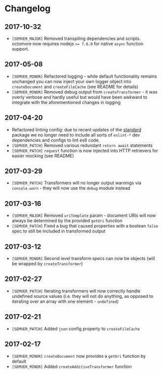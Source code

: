 # Changelog

## 2017-10-32
* `[SEMVER_MAJOR]` Removed transpiling dependencies and scripts. octomore now requires nodejs `>= 7.6.0` for native `async` function support.  

## 2017-05-08
* `[SEMVER_MINOR]` Refactored logging - while default functionality remains unchanged you can now inject your own logger object into `createDocument` and `createFileCache` (see README for details)
* `[SEMVER_MINOR]` Removed debug output from `createTransformer` - it was overly verbose and hardly useful but would have been awkward to integrate with the aforementioned changes in logging

## 2017-04-20
* Refactored linting config: due to recent updates of the [standard](https://github.com/feross/standard) package we no longer need to include all sorts of `eslint-*` dev dependencies and configs to lint es6 code.
* `[SEMVER_PATCH]` Removed various redundant `return await` statements
* `[SEMVER_PATCH]` `request` function is now injected into HTTP retrievers for easier mocking (see README)

## 2017-03-29
* `[SEMVER_PATCH]` Transformers will no longer output warnings via `console.warn` - they will now use the `debug` module instead

## 2017-03-16
* `[SEMVER_MAJOR]` Removed `uriTemplate` param - document URIs will now always be determined by the provided `getUri` function
* `[SEMVER_PATCH]` Fixed a bug that caused properties with a boolean `false` spec to still be included in transformed output 

## 2017-03-12
* `[SEMVER_MINOR]` Second level transform specs can now be objects (will be wrapped by `createTransformer`)

## 2017-02-27
* `[SEMVER_PATCH]` Iterating transformers will now correctly handle undefined source values (i.e. they will not do anything, as opposed to iterating over an array with one element - `undefined`)

## 2017-02-21
* `[SEMVER_PATCH]` Added `json` config property to `createFileCache`

## 2017-02-17
* `[SEMVER_MINOR]` `createDocument` now provides a `getUri` function by default
* `[SEMVER_MINOR]` Added `createAdditiveTransformer` function
